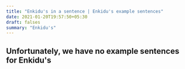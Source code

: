 ```yaml
---
title: "Enkidu's in a sentence | Enkidu's example sentences"
date: 2021-01-20T19:57:50+05:30
draft: falses
summary: "Enkidu's"
---
```

## Unfortunately, we have no example sentences for Enkidu's                 
